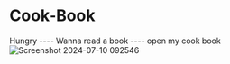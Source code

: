 # Cook-Book
Hungry ---- Wanna read a book ---- open my cook book
![Screenshot 2024-07-10 092546](https://github.com/Rahul-Neelam/Cook-Book/assets/68902282/53ac8c0f-a105-43fb-a597-30a63689ec63)
